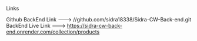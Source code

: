 Links

Github BackEnd Link  ---> //github.com/sidra18338/Sidra-CW-Back-end.git
BackEnd Live Link  --->   https://sidra-cw-back-end.onrender.com/collection/products

